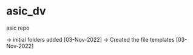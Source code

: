 # asic_dv

asic repo

-> initial folders added [03-Nov-2022]
-> Created the file templates [03-Nov-2022]
